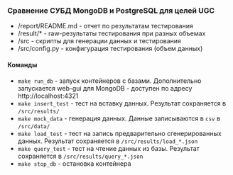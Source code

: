  ### Сравнение СУБД MongoDB и PostgreSQL для целей UGC

* /report/README.md - отчет по результатам тестирования
* /result/* - raw-результаты тестирования при разных объемах
* /src - скрипты для генерации данных и тестирования
* /src/config.py - конфигурация тестирования (объем данных)

#### Команды
* `make run_db` - запуск контейнеров с базами. Дополнительно запускается web-gui для 
MongoDB - доступен по адресу http://localhost:4321
* `make insert_test` - тест на вставку данных. Результат сохраняется в `/src/results/`  
* `make mock_data` - генерация данных. Данные записываются в `csv` в `/src/data/`
* `make load_test` - тест на запись предварительно сгенерированных данных. Результат сохраняется в `/src/results/load_*.json`
* `make query_test` - тест на чтение данных из базы. Результат сохраняется в `/src/results/query_*.json`
* `make stop_db` - остановка контейнера